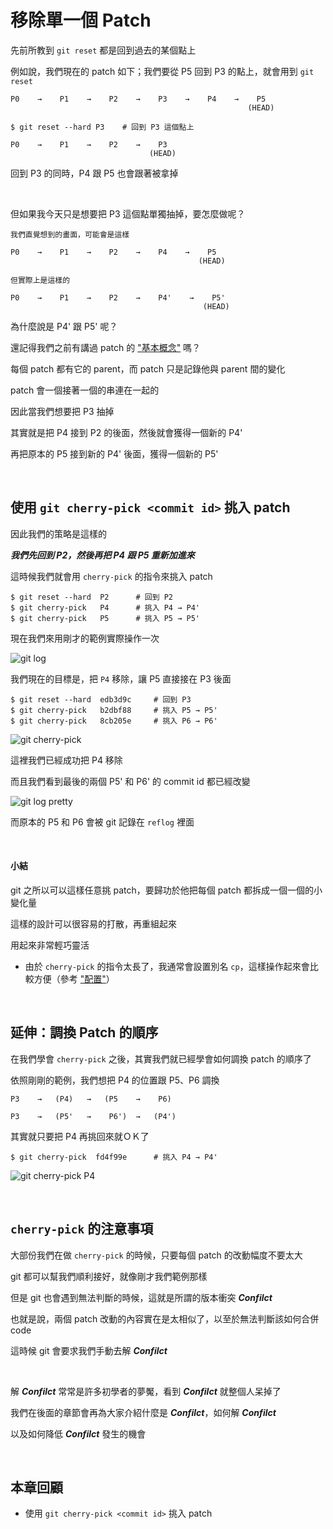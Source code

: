 # 移除單一個 Patch

先前所教到 `git reset` 都是回到過去的某個點上

例如說，我們現在的 patch 如下；我們要從 P5 回到 P3 的點上，就會用到 `git reset`

```
P0    →    P1    →    P2    →    P3    →    P4    →    P5
                                                     (HEAD)
```

```
$ git reset --hard P3    # 回到 P3 這個點上

P0    →    P1    →    P2    →    P3
                               (HEAD)
```

回到 P3 的同時，P4 跟 P5 也會跟著被拿掉

<br>

但如果我今天只是想要把 P3 這個點單獨抽掉，要怎麼做呢？

```
我們直覺想到的畫面，可能會是這樣

P0    →    P1    →    P2    →    P4    →    P5
                                          (HEAD)
```


```
但實際上是這樣的

P0    →    P1    →    P2    →    P4'    →    P5'
                                           (HEAD)
```

為什麼說是 P4' 跟 P5' 呢？

還記得我們之前有講過 patch 的 ["基本概念"](basic.md) 嗎？

每個 patch 都有它的 parent，而 patch 只是記錄他與 parent 間的變化

patch 會一個接著一個的串連在一起的

因此當我們想要把 P3 抽掉

其實就是把 P4 接到 P2 的後面，然後就會獲得一個新的 P4'

再把原本的 P5 接到新的 P4' 後面，獲得一個新的 P5'

<br>

## 使用 `git cherry-pick <commit id>` 挑入 patch

因此我們的策略是這樣的

___我們先回到 P2，然後再把 P4 跟 P5 重新加進來___

這時候我們就會用 `cherry-pick` 的指令來挑入 patch

    $ git reset --hard  P2      # 回到 P2
    $ git cherry-pick   P4      # 挑入 P4 → P4'
    $ git cherry-pick   P5      # 挑入 P5 → P5'

現在我們來用剛才的範例實際操作一次

![git log](remove_a_patch/git_log.png)

我們現在的目標是，把 `P4` 移除，讓 P5 直接接在 P3 後面

    $ git reset --hard  edb3d9c     # 回到 P3
    $ git cherry-pick   b2dbf88     # 挑入 P5 → P5'
    $ git cherry-pick   8cb205e     # 挑入 P6 → P6'

![git cherry-pick](remove_a_patch/git_cherry_pick.png)

這裡我們已經成功把 P4 移除

而且我們看到最後的兩個 P5' 和 P6' 的 commit id 都已經改變

![git log pretty](remove_a_patch/git_log_pretty.png)

而原本的 P5 和 P6 會被 git 記錄在 `reflog` 裡面

<br>

#### 小結

git 之所以可以這樣任意挑 patch，要歸功於他把每個 patch 都拆成一個一個的小變化量

這樣的設計可以很容易的打散，再重組起來

用起來非常輕巧靈活

* 由於 `cherry-pick` 的指令太長了，我通常會設置別名 `cp`，這樣操作起來會比較方便（參考 ["配置"](../config.md)）

<br>

## 延伸：調換 Patch 的順序

在我們學會 `cherry-pick` 之後，其實我們就已經學會如何調換 patch 的順序了

依照剛剛的範例，我們想把 P4 的位置跟 P5、P6 調換

```
P3    →   (P4)   →   (P5    →    P6)

P3    →   (P5'   →    P6')  →   (P4')
```

其實就只要把 P4 再挑回來就ＯＫ了

    $ git cherry-pick  fd4f99e      # 挑入 P4 → P4'

![git cherry-pick P4](remove_a_patch/git_cherry_pick_p4.png)

<br>

## `cherry-pick` 的注意事項

大部份我們在做 `cherry-pick` 的時候，只要每個 patch 的改動幅度不要太大

git 都可以幫我們順利接好，就像剛才我們範例那樣

但是 git 也會遇到無法判斷的時候，這就是所謂的版本衝突 ___Confilct___

也就是說，兩個 patch 改動的內容實在是太相似了，以至於無法判斷該如何合併 code

這時候 git 會要求我們手動去解 ___Confilct___

<br>

解 ___Confilct___ 常常是許多初學者的夢魘，看到 ___Confilct___ 就整個人呆掉了

我們在後面的章節會再為大家介紹什麼是 ___Confilct___，如何解 ___Confilct___

以及如何降低 ___Confilct___ 發生的機會

<br>

## 本章回顧

* 使用 `git cherry-pick <commit id>` 挑入 patch
